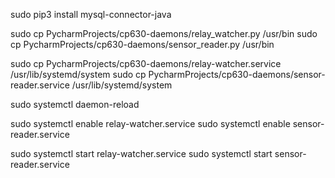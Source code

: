 sudo pip3 install mysql-connector-java

sudo cp PycharmProjects/cp630-daemons/relay_watcher.py /usr/bin
sudo cp PycharmProjects/cp630-daemons/sensor_reader.py /usr/bin

sudo cp PycharmProjects/cp630-daemons/relay-watcher.service /usr/lib/systemd/system
sudo cp PycharmProjects/cp630-daemons/sensor-reader.service /usr/lib/systemd/system

sudo systemctl daemon-reload

sudo systemctl enable relay-watcher.service
sudo systemctl enable sensor-reader.service

sudo systemctl start relay-watcher.service
sudo systemctl start sensor-reader.service